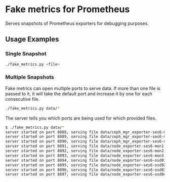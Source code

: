 # Fake metrics for Prometheus

Serves snapshots of Prometheus exporters for debugging purposes.

## Usage Examples

### Single Snapshot

```bash
./fake_metrics.py <file>
```

### Multiple Snapshots

Fake metrics can open multiple ports to serve data. If more than one file is
passed to it, it will take the default port and increase it by one for each
consecutive file.

```bash
./fake_metrics.py data/*
```

The server tells you which ports are being used for which provided files.

```bash
$ ./fake_metrics.py data/*
server started on port 8888, serving file data/ceph_mgr_exporter-ses6-mon1.txt
server started on port 8889, serving file data/ceph_mgr_exporter-ses6-mon2.txt
server started on port 8890, serving file data/ceph_mgr_exporter-ses6-mon3.txt
server started on port 8891, serving file data/node_exporter-ses6-mon1.txt
server started on port 8892, serving file data/node_exporter-ses6-mon2.txt
server started on port 8893, serving file data/node_exporter-ses6-mon3.txt
server started on port 8894, serving file data/node_exporter-ses6-osd01.txt
server started on port 8895, serving file data/node_exporter-ses6-osd02.txt
server started on port 8896, serving file data/node_exporter-ses6-osd03.txt
server started on port 8897, serving file data/node_exporter-ses6-osd04.txt
```
